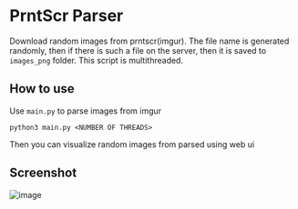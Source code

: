 # PrntScr Parser
Download random images from prntscr(imgur). The file name is generated randomly, then if there is such a file on the server, then it is saved to `images_png` folder. This script is multithreaded.

## How to use
Use `main.py` to parse images from imgur
```
python3 main.py <NUMBER OF THREADS>
```
Then you can visualize random images from parsed using web ui

## Screenshot
![image](https://user-images.githubusercontent.com/55328925/189493950-9b6fc7e9-50c5-49eb-98ce-a41ecb955e9c.png)


